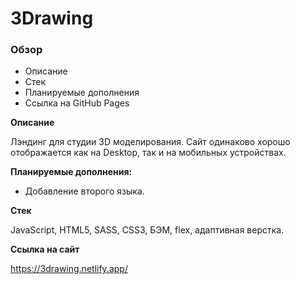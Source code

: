 # 3Drawing

### Обзор
* Описание
* Стек
* Планируемые дополнения
* Ссылка на GitHub Pages

**Описание**

Лэндинг для студии 3D моделирования. 
Сайт одинаково хорошо отображается как на Desktop, так и на мобильных устройствах.

**Планируемые дополнения:**
- Добавление второго языка.

**Стек**

JavaScript, HTML5, SASS, CSS3, БЭМ, flex, адаптивная верстка.

**Ссылка на сайт**

https://3drawing.netlify.app/

